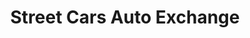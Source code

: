 ---
title: "Street Cars Auto Exchange"
url: /quezon-city/street-cars-auto-exchange/
shop: Autohaus
---